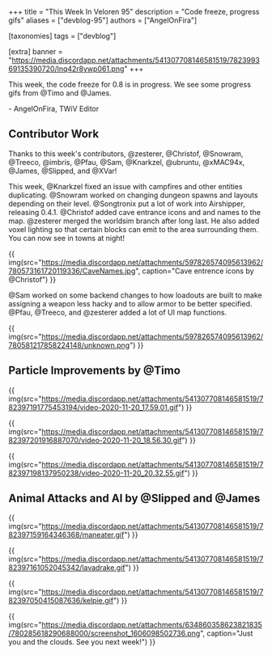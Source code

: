 +++
title = "This Week In Veloren 95"
description = "Code freeze, progress gifs"
aliases = ["devblog-95"]
authors = ["AngelOnFira"]

[taxonomies]
tags = ["devblog"]

[extra]
banner = "https://media.discordapp.net/attachments/541307708146581519/782399369135390720/lnq42r8ywp061.png"
+++

This week, the code freeze for 0.8 is in progress. We see some progress gifs
from @Timo and @James.

\- AngelOnFira, TWiV Editor

## Contributor Work

Thanks to this week's contributors, @zesterer, @Christof, @Snowram, @Treeco,
@imbris, @Pfau, @Sam, @Knarkzel, @ubruntu, @xMAC94x, @James, @Slipped, and
@XVar!

This week, @Knarkzel fixed an issue with campfires and other entities
duplicating. @Snowram worked on changing dungeon spawns and layouts depending on
their level. @Songtronix put a lot of work into Airshipper, releasing 0.4.1.
@Christof added cave entrance icons and and names to the map. @zesterer merged
the worldsim branch after long last. He also added voxel lighting so that
certain blocks can emit to the area surrounding them. You can now see in towns
at night!

{{
  img(src="https://media.discordapp.net/attachments/597826574095613962/780573161720119336/CaveNames.jpg",
  caption="Cave entrence icons by @Christof")
}}

@Sam worked on some backend changes to how loadouts are built to make assigning
a weapon less hacky and to allow armor to be better specified. @Pfau, @Treeco,
and @zesterer added a lot
of UI map functions.

{{
  img(src="https://media.discordapp.net/attachments/597826574095613962/780581217858224148/unknown.png")
}}

## Particle Improvements by @Timo

{{
  img(src="https://media.discordapp.net/attachments/541307708146581519/782397191775453194/video-2020-11-20_17.59.01.gif")
}}

{{
  img(src="https://media.discordapp.net/attachments/541307708146581519/782397201916887070/video-2020-11-20_18.56.30.gif")
}}

{{
  img(src="https://media.discordapp.net/attachments/541307708146581519/782397198137950238/video-2020-11-20_20.32.55.gif")
}}

## Animal Attacks and AI by @Slipped and @James

{{
  img(src="https://media.discordapp.net/attachments/541307708146581519/782397159164346368/maneater.gif")
}}

{{
  img(src="https://media.discordapp.net/attachments/541307708146581519/782397161052045342/lavadrake.gif")
}}

{{
  img(src="https://media.discordapp.net/attachments/541307708146581519/782397050415087636/kelpie.gif")
}}

{{
  img(src="https://media.discordapp.net/attachments/634860358623821835/780285618290688000/screenshot_1606098502736.png",
  caption="Just you and the clouds. See you next week!")
}}
